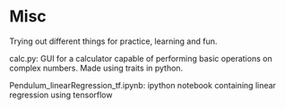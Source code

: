 # Misc
Trying out different things for practice, learning  and fun.

calc.py: GUI for a calculator capable of performing basic operations on complex numbers. Made using traits in python.

Pendulum_linearRegression_tf.ipynb: ipython notebook containing linear regression using tensorflow
